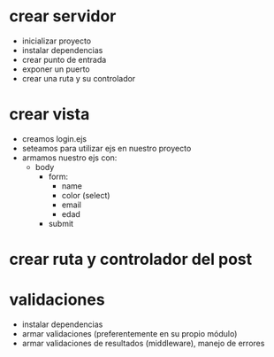 # crear servidor

- inicializar proyecto
- instalar dependencias
- crear punto de entrada
- exponer un puerto
- crear una ruta y su controlador

# crear vista

- creamos login.ejs
- seteamos para utilizar ejs en nuestro proyecto
- armamos nuestro ejs con:
  - body
    - form:
      - name
      - color (select)
      - email
      - edad
    - submit

# crear ruta y controlador del post

# validaciones

- instalar dependencias
- armar validaciones (preferentemente en su propio módulo)
- armar validaciones de resultados (middleware), manejo de errores
